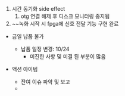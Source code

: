 1. 시간 동기화 side effect
	1. otg 연결 해제 후 디스크 모니터링 중지됨
2. ~~녹화 시작 시 fpga에 신호 전달 기능 구현 완료

- 금일 납품 불가
	- 납품 일정 변경: 10/24
		- 미진한 사항 및 미결 된 부분이 많음
		  
- 액션 아이템
	- 잔여 이슈 파악 및 보고
	- 